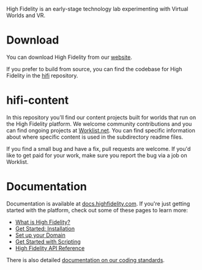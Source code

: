 High Fidelity is an early-stage technology lab experimenting with Virtual Worlds and VR. 

Download
========
You can download High Fidelity from our [website](https://highfidelity.com/download). 

If you prefer to build from source, you can find the codebase for High Fidelity in the [hifi](https://github.com/highfidelity/hifi) repository. 

hifi-content
========
In this repository you'll find our content projects built for worlds that run on the High Fidelity platform. We welcome community contributions and you can find ongoing projects at [Worklist.net](https://worklist.net). You can find specific information about where specific content is used in the subdirectory readme files.

If you find a small bug and have a fix, pull requests are welcome. If you'd 
like to get paid for your work, make sure you report the bug via a job on Worklist.

Documentation
=========
Documentation is available at [docs.highfidelity.com](https://docs.highfidelity.com). If you're just getting started with the platform, check out some of these pages to learn more:
* [What is High Fidelity?](https://docs.highfidelity.com/get-started/what-is-high-fidelity)
* [Get Started: Installation](https://docs.highfidelity.com/get-started/installation)
* [Set up your Domain](https://docs.highfidelity.com/learn-with-us/setup-your-domain-to-build)
* [Get Started with Scripting](https://docs.highfidelity.com/learn-with-us/get-started-with-scripting)
* [High Fidelity API Reference](https://docs.highfidelity.com/api-reference)

There is also detailed [documentation on our coding standards](https://wiki.highfidelity.com/wiki/Coding_Standards).





